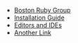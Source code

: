 * [Boston Ruby Group](http://bostonrb.org)
* [Installation Guide](/install)
* [Editors and IDEs](/editors_and_ides)
* [Another Link](/links)
